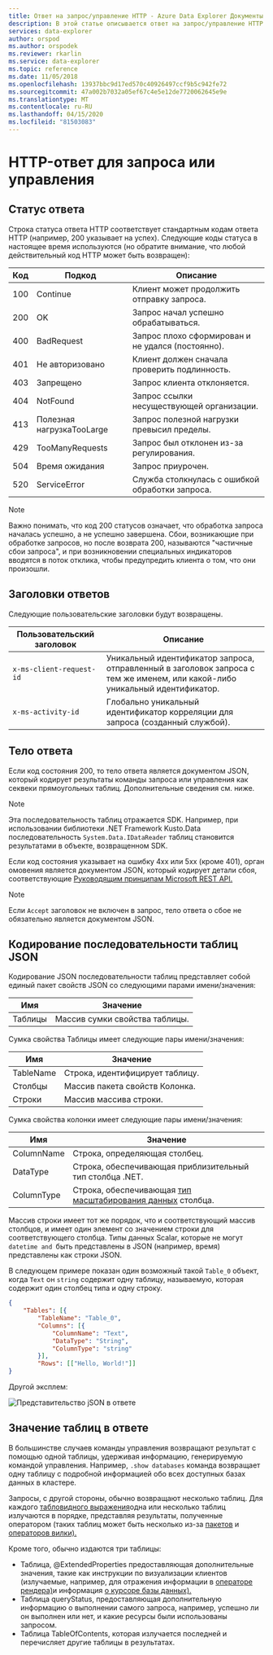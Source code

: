 ```yaml
---
title: Ответ на запрос/управление HTTP - Azure Data Explorer Документы Майкрософт
description: В этой статье описывается ответ на запрос/управление HTTP в Azure Data Explorer.
services: data-explorer
author: orspod
ms.author: orspodek
ms.reviewer: rkarlin
ms.service: data-explorer
ms.topic: reference
ms.date: 11/05/2018
ms.openlocfilehash: 13937bbc9d17ed570c40926497ccf9b5c942fe72
ms.sourcegitcommit: 47a002b7032a05ef67c4e5e12de7720062645e9e
ms.translationtype: MT
ms.contentlocale: ru-RU
ms.lasthandoff: 04/15/2020
ms.locfileid: "81503083"
---
```

# <a name="querymanagement-http-response"></a>HTTP-ответ для запроса или управления

## <a name="response-status"></a>Статус ответа

Строка статуса ответа HTTP соответствует стандартным кодам ответа HTTP (например, 200 указывает на успех). Следующие коды статуса в настоящее время используются (но обратите внимание, что любой действительный код HTTP может быть возвращен):

|Код|Подкод       |Описание                                    |
|----|---------------|-----------------------------------------------|
|100 |Continue       |Клиент может продолжить отправку запроса.       |
|200 |OK             |Запрос начал успешно обрабатываться.       |
|400 |BadRequest     |Запрос плохо сформирован и не удался (постоянно).|
|401 |Не авторизовано   |Клиент должен сначала проверить подлинность.            |
|403 |Запрещено      |Запрос клиента отклоняется.                      |
|404 |NotFound       |Запрос ссылки несуществующей организации.      |
|413 |Полезная нагрузкаTooLarge|Запрос полезной нагрузки превысил пределы.               |
|429 |TooManyRequests|Запрос был отклонен из-за регулирования.     |
|504 |Время ожидания        |Запрос приурочен.                         |
|520 |ServiceError   |Служба столкнулась с ошибкой обработки запроса.|

> [!NOTE]
> Важно понимать, что код 200 статусов означает, что обработка запроса началась успешно, а не успешно завершена. Сбои, возникающие при обработке запросов, но после возврата 200, называются "частичные сбои запроса", и при возникновении специальных индикаторов вводятся в поток отклика, чтобы предупредить клиента о том, что они произошли.

## <a name="response-headers"></a>Заголовки ответов

Следующие пользовательские заголовки будут возвращены.

|Пользовательский заголовок           |Описание                                                                                               |
|------------------------|----------------------------------------------------------------------------------------------------------|
|`x-ms-client-request-id`|Уникальный идентификатор запроса, отправленный в заголовок запроса с тем же именем, или какой-либо уникальный идентификатор.     |
|`x-ms-activity-id`      |Глобально уникальный идентификатор корреляции для запроса (созданный службой).                        |

## <a name="response-body"></a>Тело ответа

Если код состояния 200, то тело ответа является документом JSON, который кодирует результаты команды запроса или управления как секвеки прямоугольных таблиц.
Дополнительные сведения см. ниже.

> [!NOTE]
> Эта последовательность таблиц отражается SDK. Например, при использовании библиотеки .NET Framework Kusto.Data последовательность `System.Data.IDataReader` таблиц становится результатами в объекте, возвращенном SDK.

Если код состояния указывает на ошибку 4xx или 5xx (кроме 401), орган омовения является документом JSON, который кодирует детали сбоя, соответствующие [Руководящим принципам Microsoft REST API.](https://github.com/microsoft/api-guidelines)

> [!NOTE]
> Если `Accept` заголовок не включен в запрос, тело ответа о сбое не обязательно является документом JSON.

## <a name="json-encoding-of-a-sequence-of-tables"></a>Кодирование последовательности таблиц JSON

Кодирование JSON последовательности таблиц представляет собой единый пакет свойств JSON со следующими парами имени/значения:

|Имя  |Значение                              |
|------|-----------------------------------|
|Таблицы|Массив сумки свойства таблицы.|

Сумка свойства Таблицы имеет следующие пары имени/значения:

|Имя     |Значение                               |
|---------|------------------------------------|
|TableName|Строка, идентифицирует таблицу. |
|Столбцы  |Массив пакета свойств Колонка.|
|Строки     |Массив массива строки.          |

Сумка свойства колонки имеет следующие пары имени/значения:

|Имя      |Значение                                                          |
|----------|---------------------------------------------------------------|
|ColumnName|Строка, определяющая столбец.                           |
|DataType  |Строка, обеспечивающая приблизительный тип столбца .NET.|
|ColumnType|Строка, обеспечивающая [тип масштабирования данных](../../query/scalar-data-types/index.md) столбца.|

Массив строки имеет тот же порядок, что и соответствующий массив столбцов, и имеет один элемент со значением строки для соответствующего столбца.
Типы данных Scalar, которые не могут `datetime
and `быть представлены в JSON (например, время) представлены как строки JSON.

В следующем примере показан один возможный такой `Table_0` объект, когда `Text` он `string` содержит одну таблицу, называемую, которая содержит один столбец типа и одну строку.

```json
{
    "Tables": [{
        "TableName": "Table_0",
        "Columns": [{
            "ColumnName": "Text",
            "DataType": "String",
            "ColumnType": "string"
        }],
        "Rows": [["Hello, World!"]]
}
```

Другой эксплем:

![Представительство jSON в ответе](../images/rest-json-representation.png "отдых-Json-представление")

## <a name="the-meaning-of-tables-in-the-response"></a>Значение таблиц в ответе

В большинстве случаев команды управления возвращают результат с помощью одной таблицы, удерживая информацию, генерируемую командой управления. Например, `.show databases` команда возвращает одну таблицу с подробной информацией обо всех доступных базах данных в кластере.

Запросы, с другой стороны, обычно возвращают несколько таблиц. Для каждого [табловидного выражения](../../query/tabularexpressionstatements.md)одна или несколько таблиц излучаются в порядке, представляя результаты, полученные оператором (таких таблиц может быть несколько из-за [пакетов](../../query/batches.md) и [операторов вилки).](../../query/forkoperator.md)

Кроме того, обычно издаются три таблицы:

* Таблица, @ExtendedProperties предоставляющая дополнительные значения, такие как инструкции по визуализации клиентов (излучаемые, например, для отражения информации в [операторе рендера)](../../query/renderoperator.md)и информация [о курсоре базы данных).](../../management/databasecursor.md)
* Таблица queryStatus, предоставляющая дополнительную информацию о выполнении самого запроса, например, успешно ли он выполнен или нет, и какие ресурсы были использованы запросом.
* Таблица TableOfContents, которая излучается последней и перечисляет другие таблицы в результатах.

